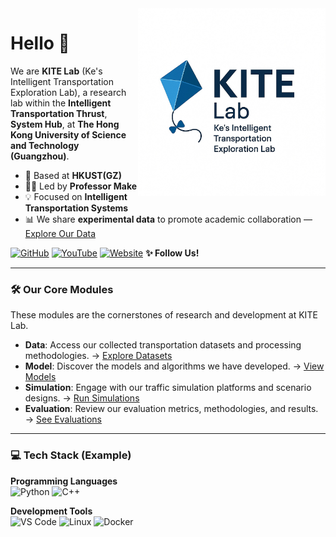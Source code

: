 <!-- 右侧图片（无表格） -->
<img align="right" src="./kite%20lab.jpg" width="300" alt="KITE Lab Logo">

# Hello 👋

We are **KITE Lab** (Ke's Intelligent Transportation Exploration Lab), a research lab within the **Intelligent Transportation Thrust**, **System Hub**, at **The Hong Kong University of Science and Technology (Guangzhou)**.

- 📍 Based at **HKUST(GZ)**
- 👨‍🏫 Led by **Professor Make**
- 💡 Focused on **Intelligent Transportation Systems**
- 📊 We share **experimental data** to promote academic collaboration — [Explore Our Data](#)

[![GitHub](https://img.shields.io/badge/GitHub--black.svg?style=for-the-badge&logo=github&logoColor=white)](#)
[![YouTube](https://img.shields.io/badge/YouTube-FF0000?style=for-the-badge&logo=youtube&logoColor=white)](#)
[![Website](https://img.shields.io/badge/Website-000000?style=for-the-badge&logo=internetexplorer&logoColor=white)](#)
**✨ Follow Us!**

---

### 🛠️ Our Core Modules
These modules are the cornerstones of research and development at KITE Lab.

- **Data**: Access our collected transportation datasets and processing methodologies. → [Explore Datasets](#)
- **Model**: Discover the models and algorithms we have developed. → [View Models](#)
- **Simulation**: Engage with our traffic simulation platforms and scenario designs. → [Run Simulations](#)
- **Evaluation**: Review our evaluation metrics, methodologies, and results. → [See Evaluations](#)

---

### 💻 Tech Stack (Example)
**Programming Languages**  
![Python](https://img.shields.io/badge/Python-3776AB?style=for-the-badge&logo=python&logoColor=white)
![C++](https://img.shields.io/badge/C%2B%2B-00599C?style=for-the-badge&logo=c%2B%2B&logoColor=white)

**Development Tools**  
![VS Code](https://img.shields.io/badge/VS%20Code-007ACC?style=for-the-badge&logo=visualstudiocode&logoColor=white)
![Linux](https://img.shields.io/badge/Linux-FCC624?style=for-the-badge&logo=linux&logoColor=black)
![Docker](https://img.shields.io/badge/Docker-2496ED?style=for-the-badge&logo=docker&logoColor=white)
